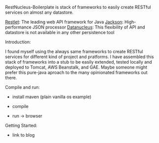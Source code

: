 RestNucleus-Boilerplate is stack of frameworks to easily create RESTful services on almost any datastore. 

[Restlet](http://www.restlet.org): The leading web API framework for Java
[Jackson](http://jackson.codehaus.org): High-performance JSON processor
[Datanucleus](http://www.datanucleus.org): This flexibility of API and datastore is not available in any other persistence tool

Introduction:

I found myself using the always same frameworks to create RESTful services for different kind of project and pratforms. I have assembled this stack of frameworks into a stub to be easily extended, tested locally and deployed to Tomcat, AWS Beanstalk, and GAE. Maybe someone might prefer this pure-java aproach to the many opinionated frameworks out there. 


Compile and run:

- install maven (plain vanilla os example)

- compile

- run -> browser


Getting Started:

- link to blog



